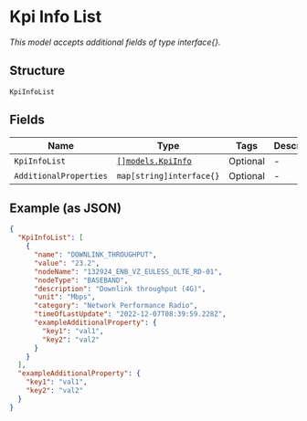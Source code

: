 
# Kpi Info List

*This model accepts additional fields of type interface{}.*

## Structure

`KpiInfoList`

## Fields

| Name | Type | Tags | Description |
|  --- | --- | --- | --- |
| `KpiInfoList` | [`[]models.KpiInfo`](../../doc/models/kpi-info.md) | Optional | - |
| `AdditionalProperties` | `map[string]interface{}` | Optional | - |

## Example (as JSON)

```json
{
  "KpiInfoList": [
    {
      "name": "DOWNLINK_THROUGHPUT",
      "value": "23.2",
      "nodeName": "132924_ENB_VZ_EULESS_OLTE_RD-01",
      "nodeType": "BASEBAND",
      "description": "Downlink throughput (4G)",
      "unit": "Mbps",
      "category": "Network Performance Radio",
      "timeOfLastUpdate": "2022-12-07T08:39:59.228Z",
      "exampleAdditionalProperty": {
        "key1": "val1",
        "key2": "val2"
      }
    }
  ],
  "exampleAdditionalProperty": {
    "key1": "val1",
    "key2": "val2"
  }
}
```

